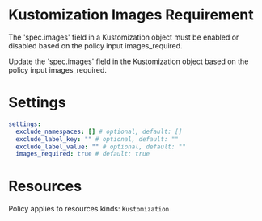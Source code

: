# Kustomization Images Requirement

The 'spec.images' field in a Kustomization object must be enabled or disabled based on the policy input images_required.

Update the 'spec.images' field in the Kustomization object based on the policy input images_required.

# Settings

```yaml
settings:
  exclude_namespaces: [] # optional, default: []
  exclude_label_key: "" # optional, default: ""
  exclude_label_value: "" # optional, default: ""
  images_required: true # default: true
```

# Resources

Policy applies to resources kinds:
`Kustomization`
